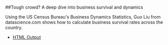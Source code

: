 ##Tough crowd? A deep dive into business survival and dynamics

Using the US Census Bureau's Business Dynamics Statistics, Guo Liu from datascience.com shows how to calculate business survival rates across the country.

* [HTML Output](http://bl.ocks.org/datadave/raw/9604b8ef19f5a865791d1e768817b907/)

